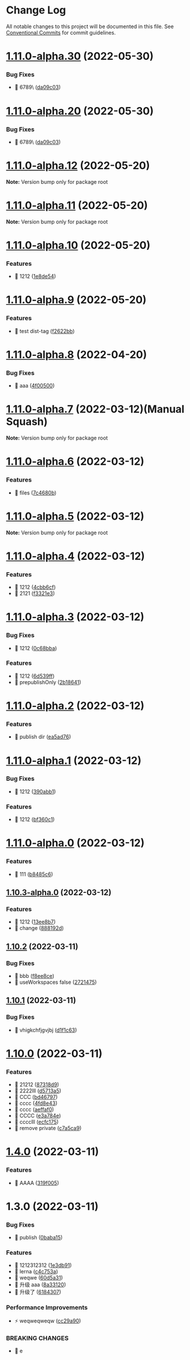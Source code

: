 # Change Log

All notable changes to this project will be documented in this file.
See [Conventional Commits](https://conventionalcommits.org) for commit guidelines.

# [1.11.0-alpha.30](https://github.com/whatwg6/lerna-test/compare/v1.11.0-alpha.12...v1.11.0-alpha.30) (2022-05-30)


### Bug Fixes

* 🐛 6789\ ([da09c03](https://github.com/whatwg6/lerna-test/commit/da09c038d22a5d5f43860e9a1ed53053579643a7))





# [1.11.0-alpha.20](https://github.com/whatwg6/lerna-test/compare/v1.11.0-alpha.12...v1.11.0-alpha.20) (2022-05-30)


### Bug Fixes

* 🐛 6789\ ([da09c03](https://github.com/whatwg6/lerna-test/commit/da09c038d22a5d5f43860e9a1ed53053579643a7))





# [1.11.0-alpha.12](https://github.com/whatwg6/lerna-test/compare/v1.11.0-alpha.11...v1.11.0-alpha.12) (2022-05-20)

**Note:** Version bump only for package root





# [1.11.0-alpha.11](https://github.com/whatwg6/lerna-test/compare/v1.11.0-alpha.10...v1.11.0-alpha.11) (2022-05-20)

**Note:** Version bump only for package root





# [1.11.0-alpha.10](https://github.com/whatwg6/lerna-test/compare/v1.11.0-alpha.9...v1.11.0-alpha.10) (2022-05-20)


### Features

* 🎸 1212 ([1e8de54](https://github.com/whatwg6/lerna-test/commit/1e8de54b74f8e271c915f1161a141c807f3c085d))





# [1.11.0-alpha.9](https://github.com/whatwg6/lerna-test/compare/v1.11.0-alpha.8...v1.11.0-alpha.9) (2022-05-20)


### Features

* 🎸 test dist-tag ([f2622bb](https://github.com/whatwg6/lerna-test/commit/f2622bb987201e9d312a08b55114a390d57a8bf0))





# [1.11.0-alpha.8](https://github.com/whatwg6/lerna-test/compare/v1.11.0-alpha.7...v1.11.0-alpha.8) (2022-04-20)


### Bug Fixes

* 🐛 aaa ([4f00500](https://github.com/whatwg6/lerna-test/commit/4f00500ed288c24d22e5bd1fc3355a3a4291d49c))





# [1.11.0-alpha.7](https://github.com/whatwg6/lerna-test/compare/v1.11.0-alpha.6...v1.11.0-alpha.7) (2022-03-12)(Manual Squash)

**Note:** Version bump only for package root





# [1.11.0-alpha.6](https://github.com/whatwg6/lerna-test/compare/v1.11.0-alpha.5...v1.11.0-alpha.6) (2022-03-12)


### Features

* 🎸 files ([7c4680b](https://github.com/whatwg6/lerna-test/commit/7c4680bd924450b93533cc40fb097b8e0c372df4))





# [1.11.0-alpha.5](https://github.com/whatwg6/lerna-test/compare/v1.11.0-alpha.4...v1.11.0-alpha.5) (2022-03-12)

**Note:** Version bump only for package root





# [1.11.0-alpha.4](https://github.com/whatwg6/lerna-test/compare/v1.11.0-alpha.3...v1.11.0-alpha.4) (2022-03-12)


### Features

* 🎸 1212 ([4cbb6cf](https://github.com/whatwg6/lerna-test/commit/4cbb6cfc404ac7daee39a1ecb9a7690531819af1))
* 🎸 2121 ([f3321e3](https://github.com/whatwg6/lerna-test/commit/f3321e36255988007c5dff3a5c36cff223a55eb7))





# [1.11.0-alpha.3](https://github.com/whatwg6/lerna-test/compare/v1.11.0-alpha.2...v1.11.0-alpha.3) (2022-03-12)


### Bug Fixes

* 🐛 1212 ([0c68bba](https://github.com/whatwg6/lerna-test/commit/0c68bbaf635ca3f7e68ddf73d7c62de924747502))


### Features

* 🎸 1212 ([6d539ff](https://github.com/whatwg6/lerna-test/commit/6d539fff59bf8188a29f910b70348a136a9e7850))
* 🎸 prepublishOnly ([2b18641](https://github.com/whatwg6/lerna-test/commit/2b186418c6ea58d411031c4bb65a0a2600bfc595))





# [1.11.0-alpha.2](https://github.com/whatwg6/lerna-test/compare/v1.11.0-alpha.1...v1.11.0-alpha.2) (2022-03-12)


### Features

* 🎸 publish dir ([ea5ad76](https://github.com/whatwg6/lerna-test/commit/ea5ad76edd7092b186f8720b4b2e4794ce7c6dcb))





# [1.11.0-alpha.1](https://github.com/whatwg6/lerna-test/compare/v1.11.0-alpha.0...v1.11.0-alpha.1) (2022-03-12)


### Bug Fixes

* 🐛 1212 ([390abb1](https://github.com/whatwg6/lerna-test/commit/390abb1a1a79550931b6439603eab63e52a068f9))


### Features

* 🎸 1212 ([bf360c1](https://github.com/whatwg6/lerna-test/commit/bf360c12a90622cac7acd6360846912e8cfeb07a))





# [1.11.0-alpha.0](https://github.com/whatwg6/lerna-test/compare/v1.10.3-alpha.0...v1.11.0-alpha.0) (2022-03-12)


### Features

* 🎸 111 ([b8485c6](https://github.com/whatwg6/lerna-test/commit/b8485c68f1cd40d4be7d105f7df9e80fedb7a044))





## [1.10.3-alpha.0](https://github.com/whatwg6/lerna-test/compare/v1.10.2...v1.10.3-alpha.0) (2022-03-12)


### Features

* 🎸 1212 ([13ee8b7](https://github.com/whatwg6/lerna-test/commit/13ee8b715018b1621d8e6ad29ab4301d32b8adbc))
* 🎸 change ([888192d](https://github.com/whatwg6/lerna-test/commit/888192dc5600bf44bb87a2f7de479ad33ca86b06))





## [1.10.2](https://github.com/whatwg6/lerna-test/compare/v1.10.1...v1.10.2) (2022-03-11)


### Bug Fixes

* 🐛 bbb ([f8ee8ce](https://github.com/whatwg6/lerna-test/commit/f8ee8ceaf3faa5500d1f6a2d6e861b15b32c74cf))
* 🐛 useWorkspaces false ([2721475](https://github.com/whatwg6/lerna-test/commit/272147588fdab8a588a453e2d9afcc22ad0a58e5))





## [1.10.1](https://github.com/whatwg6/lerna-test/compare/v1.10.0...v1.10.1) (2022-03-11)


### Bug Fixes

* 🐛 vhigkchfjgvjbj ([d1f1c63](https://github.com/whatwg6/lerna-test/commit/d1f1c63103bad1db774e152c1e24e031361eee19))





# [1.10.0](https://github.com/whatwg6/lerna-test/compare/v1.4.0...v1.10.0) (2022-03-11)


### Features

* 🎸 21212 ([87318d9](https://github.com/whatwg6/lerna-test/commit/87318d93249052dda0f150bb592dca150fd41519))
* 🎸 2222lll ([d5713a5](https://github.com/whatwg6/lerna-test/commit/d5713a50a97b0662d9635e2dd8d22e5f580407dc))
* 🎸 CCC ([bd46797](https://github.com/whatwg6/lerna-test/commit/bd4679713ec3d13411e01eca6631668f7bd705ba))
* 🎸 cccc ([4fd8e43](https://github.com/whatwg6/lerna-test/commit/4fd8e43f76842a06f10643d0f07f446d6ba40168))
* 🎸 cccc ([aeffaf0](https://github.com/whatwg6/lerna-test/commit/aeffaf029ccebd7453d98d11fcc6924d5832ad37))
* 🎸 CCCC ([e3a784e](https://github.com/whatwg6/lerna-test/commit/e3a784e3e98f69d76be1435f5c397f071b948d98))
* 🎸 cccclll ([ecfc175](https://github.com/whatwg6/lerna-test/commit/ecfc175ebb8c0a9f655b23561466128d16aa116e))
* 🎸 remove private ([c7a5ca9](https://github.com/whatwg6/lerna-test/commit/c7a5ca989366ca1dd6663ae6486ec480115423a5))





# [1.4.0](https://github.com/whatwg6/lerna-test/compare/v1.3.0...v1.4.0) (2022-03-11)


### Features

* 🎸 AAAA ([319f005](https://github.com/whatwg6/lerna-test/commit/319f00540578974b9fac362beb7b088f59925a8f))





# 1.3.0 (2022-03-11)


### Bug Fixes

* 🐛 publish ([0baba15](https://github.com/whatwg6/lerna-test/commit/0baba15b37da2d22e074d87fb0556bf4bbee2906))


### Features

* 🎸 1212312312 ([1e3db91](https://github.com/whatwg6/lerna-test/commit/1e3db91cb3fae46acc28f8f38cfbca00cc593b47))
* 🎸 lerna ([c4c753a](https://github.com/whatwg6/lerna-test/commit/c4c753aa6d5286e43b4cb9ef70f97a98dcfec675))
* 🎸 weqwe ([60d5a31](https://github.com/whatwg6/lerna-test/commit/60d5a31c3b8316e661796bbb8aca7dc5097eda12))
* 🎸 升级 aaa ([8a33120](https://github.com/whatwg6/lerna-test/commit/8a33120a15cab91c57f4f90836e84cdbdf0bf0ee))
* 🎸 升级了 ([6184307](https://github.com/whatwg6/lerna-test/commit/61843074e89c951ab8d5af9e829c28aa2a9e95b4))


### Performance Improvements

* ⚡️ weqweqweqw ([cc29a90](https://github.com/whatwg6/lerna-test/commit/cc29a900d784ad41ed4d2654283e271e73b8863c))


### BREAKING CHANGES

* 🧨 e

